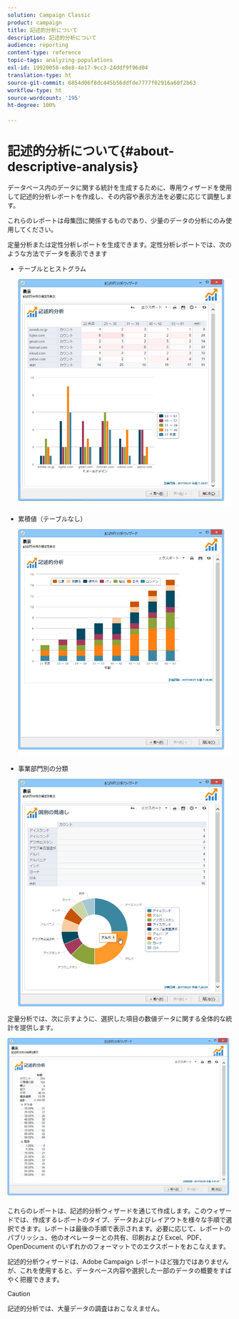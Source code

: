 ```yaml
---
solution: Campaign Classic
product: campaign
title: 記述的分析について
description: 記述的分析について
audience: reporting
content-type: reference
topic-tags: analyzing-populations
exl-id: 19920058-e8e8-4e17-9cc3-24ddf9f96d04
translation-type: ht
source-git-commit: 6854d06f8dc445b56ddfde7777f02916a60f2b63
workflow-type: ht
source-wordcount: '195'
ht-degree: 100%

---
```


# 記述的分析について{#about-descriptive-analysis}

データベース内のデータに関する統計を生成するために、専用ウィザードを使用して記述的分析レポートを作成し、その内容や表示方法を必要に応じて調整します。

これらのレポートは母集団に関係するものであり、少量のデータの分析にのみ使用してください。

定量分析または定性分析レポートを生成できます。定性分析レポートでは、次のような方法でデータを表示できます

* テーブルとヒストグラム

   ![](assets/reporting_descriptive_sample_1.png)

* 累積値（テーブルなし）

   ![](assets/reporting_descriptive_sample_3.png)

* 事業部門別の分類

   ![](assets/reporting_descriptive_sample_2.png)

定量分析では、次に示すように、選択した項目の数値データに関する全体的な統計を提供します。

![](assets/reporting_descriptive_quantitative_sample.png)

これらのレポートは、記述的分析ウィザードを通じて作成します。このウィザードでは、作成するレポートのタイプ、データおよびレイアウトを様々な手順で選択できます。レポートは最後の手順で表示されます。必要に応じて、レポートのパブリッシュ、他のオペレーターとの共有、印刷および Excel、PDF、OpenDocument のいずれかのフォーマットでのエクスポートをおこなえます。

記述的分析ウィザードは、Adobe Campaign レポートほど強力ではありませんが、これを使用すると、データベース内容や選択した一部のデータの概要をすばやく把握できます。

>[!CAUTION]
>
>記述的分析では、大量データの調査はおこなえません。
